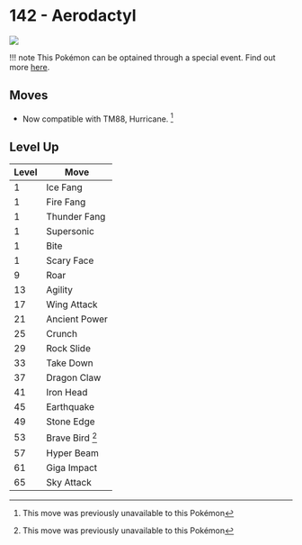 # 142 - Aerodactyl
![][142]

!!! note
    This Pokémon can be optained through a special event. Find out more [here](../../special_events/#fossil-pokemon).

## Moves

 - Now compatible with TM88, Hurricane. [^1]

## Level Up

Level | Move
---   | ---
  1   | Ice Fang
  1   | Fire Fang
  1   | Thunder Fang
  1   | Supersonic
  1   | Bite
  1   | Scary Face
  9   | Roar
 13   | Agility
 17   | Wing Attack
 21   | Ancient Power
 25   | Crunch
 29   | Rock Slide
 33   | Take Down
 37   | Dragon Claw
 41   | Iron Head
 45   | Earthquake
 49   | Stone Edge
 53   | Brave Bird [^1]
 57   | Hyper Beam
 61   | Giga Impact
 65   | Sky Attack




[^1]: This move was previously unavailable to this Pokémon

[142]: ../img/pokemon/142.png
